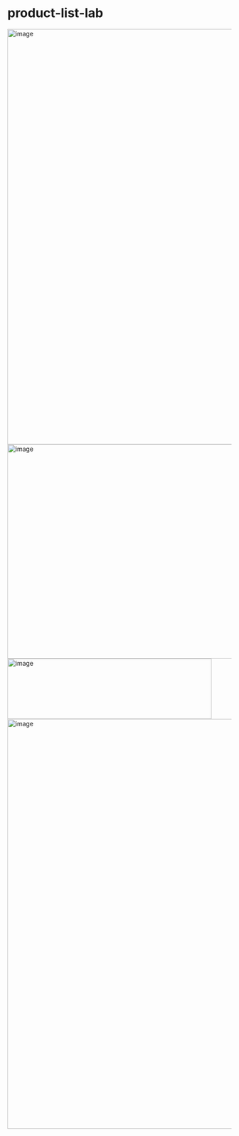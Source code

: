 # product-list-lab

<img width="1892" height="934" alt="image" src="https://github.com/user-attachments/assets/b80b609b-1519-4056-bfc7-8488f567a543" />

<img width="617" height="482" alt="image" src="https://github.com/user-attachments/assets/e3a9392e-e1c3-4d2a-acd3-ad3933548c5a" />
<img width="459" height="136" alt="image" src="https://github.com/user-attachments/assets/2b84b507-0b18-4bdc-8409-d54fda565187" />

<img width="621" height="922" alt="image" src="https://github.com/user-attachments/assets/fe3787db-698f-4595-bc72-c300bf0b3a5b" />

